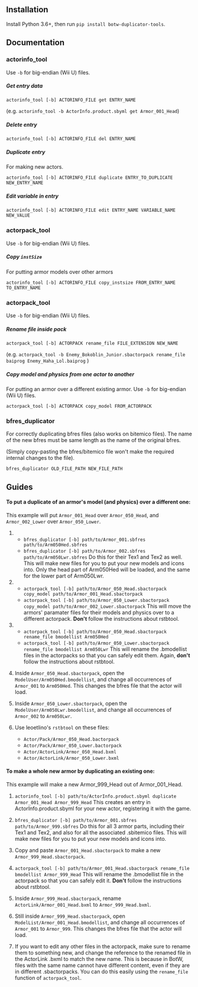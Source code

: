 ## Installation
Install Python 3.6+, then run `pip install botw-duplicator-tools`.

## Documentation
### actorinfo_tool
Use `-b` for big-endian (Wii U) files.

##### Get entry data
`actorinfo_tool [-b] ACTORINFO_FILE get ENTRY_NAME`

(e.g. `actorinfo_tool -b ActorInfo.product.sbyml get Armor_001_Head`)

##### Delete entry
`actorinfo_tool [-b] ACTORINFO_FILE del ENTRY_NAME`

##### Duplicate entry
For making new actors.

`actorinfo_tool [-b] ACTORINFO_FILE duplicate ENTRY_TO_DUPLICATE NEW_ENTRY_NAME`

##### Edit variable in entry
`actorinfo_tool [-b] ACTORINFO_FILE edit ENTRY_NAME VARIABLE_NAME NEW_VALUE`

### actorpack\_tool
Use `-b` for big-endian (Wii U) files.

##### Copy `instSize`
For putting armor models over other armors

`actorinfo_tool [-b] ACTORINFO_FILE copy_instsize FROM_ENTRY_NAME TO_ENTRY_NAME`

### actorpack\_tool
Use `-b` for big-endian (Wii U) files.

##### Rename file inside pack                             
`actorpack_tool [-b] ACTORPACK rename_file FILE_EXTENSION NEW_NAME` 

(e.g. `actorpack_tool -b Enemy_Bokoblin_Junior.sbactorpack rename_file baiprog Enemy_Haha_Lol.baiprog` )

##### Copy model and physics from one actor to another
For putting an armor over a different existing armor. Use `-b` for big-endian (Wii U) files.

`actorpack_tool [-b] ACTORPACK copy_model FROM_ACTORPACK`

### bfres\_duplicator
For correctly duplicating bfres files (also works on bitemico files). The name of the new bfres must be same length as the name of the original bfres.

(Simply copy-pasting the bfres/bitemico file won't make the required internal changes to the file).

`bfres_duplicator OLD_FILE_PATH NEW_FILE_PATH`

## Guides
#### To put a duplicate of an armor's model (and physics) over a different one:
This example will put `Armor_001_Head` over `Armor_050_Head`, and `Armor_002_Lower` over `Armor_050_Lower`.

1.
    * `bfres_duplicator [-b] path/to/Armor_001.sbfres path/to/Arm050Hed.sbfres` 
    * `bfres_duplicator [-b] path/to/Armor_002.sbfres path/to/Arm050Lwr.sbfres` 
Do this for their Tex1 and Tex2 as well. This will make new files for you to put your new models and icons into. Only the head part of Arm050Hed will be loaded, and the same for the lower part of Arm050Lwr.

2.
    * `actorpack_tool [-b] path/to/Armor_050_Head.sbactorpack copy_model path/to/Armor_001_Head.sbactorpack` 
    * `actorpack_tool [-b] path/to/Armor_050_Lower.sbactorpack copy_model path/to/Armor_002_Lower.sbactorpack` 
This will move the armors' paramater files for their models and physics over to a different actorpack. **Don't** follow the instructions about rstbtool.

3.
    * `actorpack_tool [-b] path/to/Armor_050_Head.sbactorpack rename_file bmodellist Arm050Hed` 
    * `actorpack_tool [-b] path/to/Armor_050_Lower.sbactorpack rename_file bmodellist Arm050Lwr` 
This will rename the .bmodellist files in the actorpacks so that you can safely edit them. Again, **don't** follow the instructions about rstbtool.

4. Inside `Armor_050_Head.sbactorpack`, open the `ModelUser/Arm050Hed.bmodellist`, and change all occurrences of `Armor_001` to `Arm050Hed`. This changes the bfres file that the actor will load.

5. Inside `Armor_050_Lower.sbactorpack`, open the `ModelUser/Arm050Lwr.bmodellist`, and change all occurrences of `Armor_002` to `Arm050Lwr`.

6. Use leoetlino's `rstbtool` on these files:
    * `Actor/Pack/Armor_050_Head.bactorpack`
    * `Actor/Pack/Armor_050_Lower.bactorpack`
    * `Actor/ActorLink/Armor_050_Head.bxml`
    * `Actor/ActorLink/Armor_050_Lower.bxml`

#### To make a whole new armor by duplicating an existing one:
This example will make a new Armor_999_Head out of Armor_001_Head.

1. `actorinfo_tool [-b] path/to/ActorInfo.product.sbyml duplicate Armor_001_Head Armor_999_Head` 
This creates an entry in ActorInfo.product.sbyml for your new actor, registering it with the game.

2. `bfres_duplicator [-b] path/to/Armor_001.sbfres path/to/Armor_999.sbfres` 
Do this for all 3 armor parts, including their Tex1 and Tex2, and also for all the associated .sbitemico files. This will make new files for you to put your new models and icons into.

3. Copy and paste `Armor_001_Head.sbactorpack` to make a new `Armor_999_Head.sbactorpack`.

4. `actorpack_tool [-b] path/to/Armor_001_Head.sbactorpack rename_file bmodellist Armor_999_Head` 
This will rename the .bmodellist file in the actorpack so that you can safely edit it. **Don't** follow the instructions about rstbtool.

5. Inside `Armor_999_Head.sbactorpack`, rename `ActorLink/Armor_001_Head.bxml` to `Armor_999_Head.bxml`.

6. Still inside `Armor_999_Head.sbactorpack`, open `ModelList/Armor_001_Head.bmodellist`, and change all occurrences of `Armor_001` to `Armor_999`. This changes the bfres file that the actor will load.

7. If you want to edit any other files in the actorpack, make sure to rename them to something new, and change the reference to the renamed file in the ActorLink .bxml to match the new name. This is because in BotW, files with the same name cannot have different content, even if they are in different .sbactorpacks. You can do this easily using the `rename_file` function of `actorpack_tool`.
